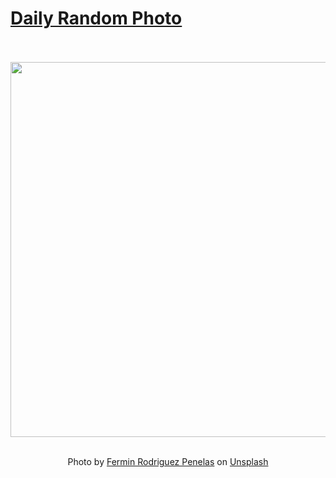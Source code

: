 # [Daily Random Photo](https://www.dailyrandomphoto.com/)

<div align="center">
  <br>
  <br>
  <a href="https://www.dailyrandomphoto.com/p/2022/2022-04-09/"><img src="https://images.unsplash.com/photo-1618921261346-c7b6b04448d8?crop=entropy&cs=tinysrgb&fit=max&fm=jpg&ixid=Mnw3NzUwOHwwfDF8cmFuZG9tfHx8fHx8fHx8MTY0OTQ2NDEzNg&ixlib=rb-1.2.1&q=80&w=1080" width="600px"></a>
  <br>
  <br>
  <p class="has-text-grey">Photo by <a href="https://unsplash.com/@ferminrp?utm_source=Daily%20Random%20Photo&amp;utm_medium=referral" target="_blank" rel="noopener noreferrer">Fermin Rodriguez Penelas</a> on <a href="https://unsplash.com/photos/xZQjSJ0tH20?utm_source=Daily%20Random%20Photo&amp;utm_medium=referral" target="_blank" rel="noopener noreferrer">Unsplash</a></p>
</div>
